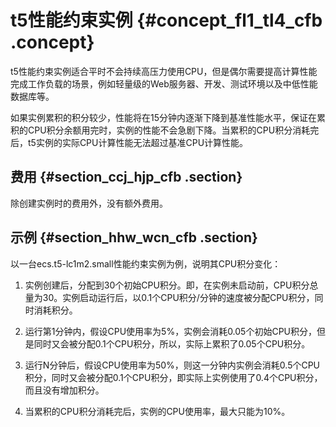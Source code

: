 # t5性能约束实例 {#concept_fl1_tl4_cfb .concept}

t5性能约束实例适合平时不会持续高压力使用CPU，但是偶尔需要提高计算性能完成工作负载的场景，例如轻量级的Web服务器、开发、测试环境以及中低性能数据库等。

如果实例累积的积分较少，性能将在15分钟内逐渐下降到基准性能水平，保证在累积的CPU积分余额用完时，实例的性能不会急剧下降。当累积的CPU积分消耗完后，t5实例的实际CPU计算性能无法超过基准CPU计算性能。

## 费用 {#section_ccj_hjp_cfb .section}

除创建实例时的费用外，没有额外费用。

## 示例 {#section_hhw_wcn_cfb .section}

以一台ecs.t5-lc1m2.small性能约束实例为例，说明其CPU积分变化：

1.  实例创建后，分配到30个初始CPU积分。即，在实例未启动前，CPU积分总量为30。实例启动运行后，以0.1个CPU积分/分钟的速度被分配CPU积分，同时消耗积分。

2.  运行第1分钟内，假设CPU使用率为5%，实例会消耗0.05个初始CPU积分，但是同时又会被分配0.1个CPU积分，所以，实际上累积了0.05个CPU积分。

3.  运行N分钟后，假设CPU使用率为50%，则这一分钟内实例会消耗0.5个CPU积分，同时又会被分配0.1个CPU积分，即实际上实例使用了0.4个CPU积分，而且没有增加积分。

4.  当累积的CPU积分消耗完后，实例的CPU使用率，最大只能为10%。


